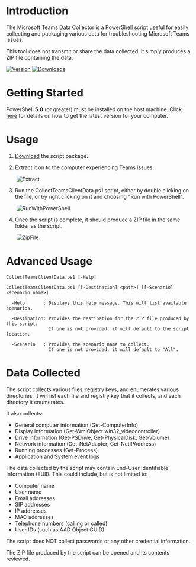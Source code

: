 
# Introduction
The Microsoft Teams Data Collector is a PowerShell script useful for easily collecting and packaging various data for troubleshooting Microsoft Teams issues.

This tool does not transmit or share the data collected, it simply produces a ZIP file containing the data.

[![Version](https://img.shields.io/github/v/release/TeamsClientTools/TeamsDataCollector?label=latest%20version)](https://github.com/TeamsClientTools/TeamsDataCollector/releases/latest/download/TeamsDataCollector.zip)
[![Downloads](https://img.shields.io/github/downloads/TeamsClientTools/TeamsDataCollector/total)](https://github.com/TeamsClientTools/TeamsDataCollector/releases/latest/download/TeamsDataCollector.zip)

# Getting Started
PowerShell **5.0** (or greater) must be installed on the host machine. Click [here](https://github.com/powershell/powershell) for details
on how to get the latest version for your computer. 

# Usage
1. [Download](https://github.com/TeamsClientTools/TeamsDataCollector/releases/latest/download/TeamsDataCollector.zip) the script package.

2. Extract it on to the computer experiencing Teams issues.

       ![Extract](https://user-images.githubusercontent.com/79993173/109880924-802db980-7c45-11eb-9897-42921631dd24.png)

3. Run the CollectTeamsClientData.ps1 script, either by double clicking on the file, or by right clicking on it and choosing "Run with PowerShell".

       ![RunWithPowerShell](https://user-images.githubusercontent.com/79993173/109881134-c256fb00-7c45-11eb-929a-ef73a7e3cff4.png)

4. Once the script is complete, it should produce a ZIP file in the same folder as the script.

       ![ZipFile](https://user-images.githubusercontent.com/79993173/109881493-65a81000-7c46-11eb-8f8f-b5d42f678272.png)

# Advanced Usage
```
CollectTeamsClientData.ps1 [-Help]

CollectTeamsClientData.ps1 [[-Destination] <path>] [[-Scenario] <scenario name>]

  -Help       : Displays this help message. This will list available scenarios.

  -Destination: Provides the destination for the ZIP file produced by this script.
                If one is not provided, it will default to the script location.

  -Scenario   : Provides the scenario name to collect.
                If one is not provided, it will default to "All".
```                
# Data Collected
The script collects various files, registry keys, and enumerates various directories.
It will list each file and registry key that it collects, and each directory it enumerates.

It also collects:
- General computer information (Get-ComputerInfo)
- Display information (Get-WmiObject win32_videocontroller)
- Drive information (Get-PSDrive, Get-PhysicalDisk, Get-Volume)
- Network information (Get-NetAdapter, Get-NetIPAddress)
- Running processes (Get-Process)
- Application and System event logs

The data collected by the script may contain End-User Identifiable Information (EUII).
This could include, but is not limited to:
- Computer name
- User name
- Email addresses
- SIP addresses
- IP addresses
- MAC addresses
- Telephone numbers (calling or called)
- User IDs (such as AAD Object GUID)

The script does NOT collect passwords or any other credential information.

The ZIP file produced by the script can be opened and its contents reviewed.
